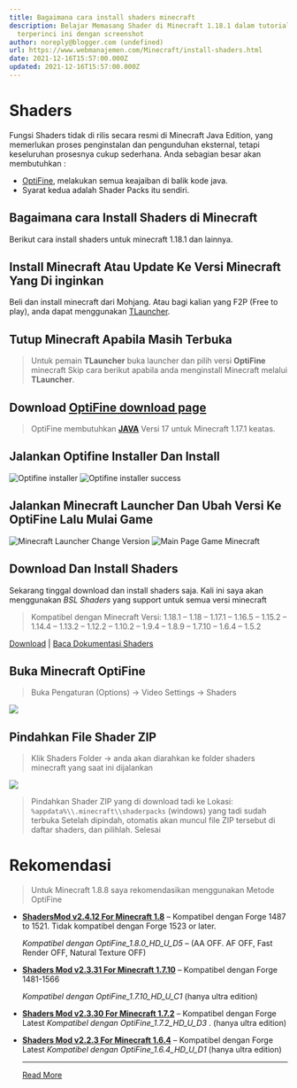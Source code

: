 ```yaml
---
title: Bagaimana cara install shaders minecraft
description: Belajar Memasang Shader di Minecraft 1.18.1 dalam tutorial
  terperinci ini dengan screenshot
author: noreply@blogger.com (undefined)
url: https://www.webmanajemen.com/Minecraft/install-shaders.html
date: 2021-12-16T15:57:00.000Z
updated: 2021-12-16T15:57:00.000Z
---
```


# Shaders
Fungsi Shaders tidak di rilis secara resmi di Minecraft Java Edition, yang memerlukan proses penginstalan dan pengunduhan eksternal, tetapi keseluruhan prosesnya cukup sederhana. Anda sebagian besar akan membutuhkan :
- [OptiFine](https://optifine.net/home), melakukan semua keajaiban di balik kode java.
- Syarat kedua adalah Shader Packs itu sendiri.

## Bagaimana cara Install Shaders di Minecraft
Berikut cara install shaders untuk minecraft 1.18.1 dan lainnya.

## Install Minecraft Atau Update Ke Versi Minecraft Yang Di inginkan
Beli dan install minecraft dari Mohjang. Atau bagi kalian yang F2P (Free to play), anda dapat menggunakan [TLauncher](https://tlauncher.org/en/).

## Tutup Minecraft Apabila Masih Terbuka

> Untuk pemain **TLauncher** buka launcher dan pilih versi **OptiFine** minecraft
> Skip cara berikut apabila anda menginstall Minecraft melalui **TLauncher**.

## Download [OptiFine download page](https://optifine.net/downloads)
> OptiFine membutuhkan **[JAVA](https://java.com/en/download/)** Versi 17 untuk Minecraft 1.17.1 keatas.

## Jalankan Optifine Installer Dan Install
![Optifine installer](/Minecraft/install-shaders/how-to-install-shaders-10.jpg)
![Optifine installer success](/Minecraft/install-shaders/optifine-install-success.png)

## Jalankan Minecraft Launcher Dan Ubah Versi Ke OptiFine Lalu Mulai Game
![Minecraft Launcher Change Version](/Minecraft/install-shaders/change-game-version-minecraft-launcher.png)
![Main Page Game Minecraft](/Minecraft/install-shaders/Minecraft-Version-1.18.jpg)

## Download Dan Install Shaders
Sekarang tinggal download dan install shaders saja. Kali ini saya akan menggunakan _BSL Shaders_ yang support untuk semua versi minecraft
> Kompatibel dengan Minecraft Versi: 1.18.1 – 1.18 – 1.17.1 – 1.16.5 – 1.15.2 – 1.14.4 – 1.13.2 – 1.12.2 – 1.10.2 – 1.9.4 – 1.8.9 – 1.7.10 – 1.6.4 – 1.5.2

[Download](https://files.minecraftshader.com/dl/bsl) | [Baca Dokumentasi Shaders](https://minecraftshader.com/bsl-shaders/)

## Buka Minecraft OptiFine
> Buka Pengaturan (Options) -> Video Settings -> Shaders

![](https://minecraftshader.com/wp-content/uploads/2021/07/how-to-install-shaders-6.jpg)

## Pindahkan File Shader ZIP
> Klik Shaders Folder -> anda akan diarahkan ke folder shaders minecraft yang saat ini dijalankan

![](https://minecraftshader.com/wp-content/uploads/2021/07/how-to-install-shaders-5.jpg)
> Pindahkan Shader ZIP yang di download tadi ke Lokasi: `%appdata%\\.minecraft\\shaderpacks` (windows) yang tadi sudah terbuka
> Setelah dipindah, otomatis akan muncul file ZIP tersebut di daftar shaders, dan pilihlah. Selesai

# Rekomendasi
> Untuk Minecraft 1.8.8 saya rekomendasikan menggunakan Metode OptiFine
* **[ShadersMod v2.4.12 For Minecraft 1.8](https://www.mediafire.com/file/umz99gww33ia9a6/shadersmod-v2.4.12mc1.8.jar/file)** – Kompatibel dengan Forge 1487 to 1521. Tidak kompatibel dengan Forge 1523 or later.

  _Kompatibel dengan OptiFine\_1.8.0\_HD\_U\_D5_ – (AA OFF. AF OFF, Fast Render OFF, Natural Texture OFF)
*   **[Shaders Mod v2.3.31 For Minecraft 1.7.10](https://www.mediafire.com/file/9k4f7eywcwo0p9d/ShadersModCore-v2.3.31-mc1.7.10-f.jar)** – Kompatibel dengan Forge 1481-1566

    _Kompatibel dengan OptiFine\_1.7.10\_HD\_U\_C1_ (hanya ultra edition)

*   **[Shaders Mod v2.3.30 For Minecraft 1.7.2](https://www.mediafire.com/file/pj0aru2vwph46hr/ShadersModCore-v2.3.30-mc1.7.2-f.jar)** – Kompatibel dengan Forge Latest _Kompatibel dengan OptiFine\_1.7.2\_HD\_U\_D3_ . (hanya ultra edition)

*   **[Shaders Mod v2.2.3 For Minecraft 1.6.4](https://www.mediafire.com/file/f0cn5wabknbuh3s/ShadersModCore-v2.2.3-mc1.6.4-f965.jar)** – Kompatibel dengan Forge Latest _Kompatibel dengan OptiFine\_1.6.4\_HD\_U\_D1_ (hanya ultra edition)<hr/> <a href="https://www.webmanajemen.com/Minecraft/install-shaders.html" rel="follow" class="button" id="read-more">Read More</a>